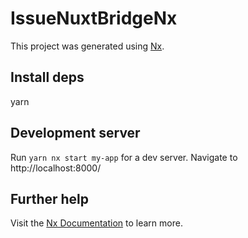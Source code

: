 

# IssueNuxtBridgeNx

This project was generated using [Nx](https://nx.dev).

## Install deps
yarn

## Development server

Run `yarn nx start my-app` for a dev server. Navigate to http://localhost:8000/


## Further help

Visit the [Nx Documentation](https://nx.dev) to learn more.
